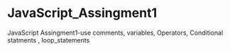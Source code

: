 # JavaScript_Assingment1
JavaScript  Assingment1-use comments, variables, Operators, Conditional statments , loop_statements 
